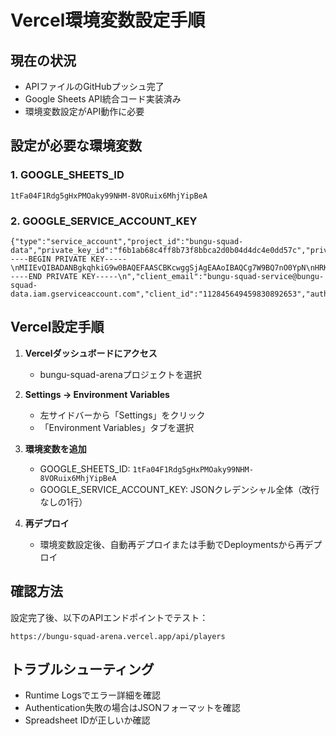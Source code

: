 # Vercel環境変数設定手順

## 現在の状況
- APIファイルのGitHubプッシュ完了
- Google Sheets API統合コード実装済み
- 環境変数設定がAPI動作に必要

## 設定が必要な環境変数

### 1. GOOGLE_SHEETS_ID
```
1tFa04F1Rdg5gHxPMOaky99NHM-8VORuix6MhjYipBeA
```

### 2. GOOGLE_SERVICE_ACCOUNT_KEY
```
{"type":"service_account","project_id":"bungu-squad-data","private_key_id":"f6b1ab68c4ff8b73f8bbca2d0b04d4dc4e0dd57c","private_key":"-----BEGIN PRIVATE KEY-----\nMIIEvQIBADANBgkqhkiG9w0BAQEFAASCBKcwggSjAgEAAoIBAQCg7W9BQ7nO0YpN\nHRKqHGFVv6rH95iFLOJQ7VZgQhDZhSlBfOjA/BCtfQvGqZLqHvt8WVP5fgwkmZ0Y\nxEhNRIGr13y4aK8vYQJBJIGJrJfeLU5YN3rUALj5DKPqnJcCJJZJY6pF5UKD0NDN\nIBTQr1lCTaWAKOgHWU2OzRZ6MYKqrKJABNd0yiCKRZBG9M5Tq/+mJZy8g9dHQnEN\na3xYYbSTiOgQ1KJpJHtq9/8FPOrEGaOXZQeMfY3b1JFh26G3J1Y+6j0D0Xd0nGO4\ntY7YS8iSDLxfJLjHIqBx3vFjfhLnH/4hk3hBEU/5XHoUa3fHYvErBHLG6iKa5Yt9\nyLGiYn6ZAgMBAAECggEAUIa9SIkYAWgMD6kQ3lEe3oFlO+dQQHpvGt4w12zyO7GN\n5TUyKhUJIVaIbUeLPH9qMlJACNnFT3Gn2V7aoBz8ztLNcUH7yNP6LBVN1x+tKEeD\nRgDuM9zfX2VPPNlD/+tJ8dJ7n8HdmwTwmFHKCe8YKy7mQ3JyOGwrBz1f4lJh3RPF\nYfLuKlXGI6yJ2mh8dHLVeLcmQ6KYRCRLgJoKlNCNS8EYyLhN3K6T+HGEC5LvtFHc\nYmP3Ov0AeBAiXKrlHpLjfJcJL7nWa2TN6dSjX7dOYgqU1E2NWr0Ol5k1jYqPBH6b\nlMgJPDFfCfwHUmGVqGLKo3Y5uAtL3yDHUZVfU7Ou6QKBgQDaVLJqwjpbv0GCcXxY\nGJjlPv8gJ6mZfBqGfGkXoUzY5nTZBGUqjl7Zn6q0C8IHWzPxJrOh8vOkHGIzJpjT\nqg8aGXGN6B5NgPzQGj5LqVKQb5h5/0NFgZx3vO6ClyJgX5vQTGkB3PF5jGHfK3rF\nOUYFl5Z/8zG7qH1VGNj5BL6C9wKBgQC7M5nq3L8gqHa3T3lOy6K8oGq8EqXQfVfH\n1vYpL8TgwJQfQP/+FD6VGN6mVh8DjKjX8Y9Sq6OQhVzq3tBa5Zby0Ql7e7zn7fQH\n3JT1w2fJ8vON2p8DXYyJ2LYnqEqBP/Lk7LU2EqFJI+OkW9kJYgF3PjcJGYvKjF6B\nKJ2k5Pr+hwKBgFzWz2E4c8YGQ8EZnRs6lC7w9qFZ7vxKQg8vZj7ELGQHoLMW8qG3\n7Ky6Y8LvO7b1Vh+w1Q3mZY2q8JsKQnK9mPGhJ9K5RBY5nHyGnG8t8zP2q3C7+gxJ\ngBYqJKo3y0wOa8xG8rO2JrGQ2f0PcQVOx9aF2GNx8YeHFH4NLOqH7vLpAoGBAIdN\nj2eG8JJY+RGv1EGHDfGLz9JzGlMdL6gKr/c6vYNkH3rO5Fb0K9TYxQ7ZGjKXYJhX\nd5TJPqJRCLRpJHdJLfOqBDo9GhFvOJ8CHBhJGnD+Jp+YcJHsH+3L6EzKhD6oQYPr\n3ZhYQQl5/7f5V3EgxGwz3W5o2GLF9y6jzQzFY5nTAoGABUYU2k6/7G5OuPY8j3hN\nYqCgdHy8DHP4K9wMH+OH2W9yqGGJD5YgE1fJdqZS7nL2K7oFjbF3JY2fBLqJNfJh\nYcLgKfZZ1P9vGjEpJVlKlw9YK4KrJyFZ8HgJKLjIGsJ8Pz4lD8GBk7JiALgZJ9qj\nO9pGJj3oJHjGjKj3YQlVhSo=\n-----END PRIVATE KEY-----\n","client_email":"bungu-squad-service@bungu-squad-data.iam.gserviceaccount.com","client_id":"112845649459830892653","auth_uri":"https://accounts.google.com/o/oauth2/auth","token_uri":"https://oauth2.googleapis.com/token","auth_provider_x509_cert_url":"https://www.googleapis.com/oauth2/v1/certs","client_x509_cert_url":"https://www.googleapis.com/oauth2/v1/certs","universe_domain":"googleapis.com"}
```

## Vercel設定手順

1. **Vercelダッシュボードにアクセス**
   - bungu-squad-arenaプロジェクトを選択

2. **Settings → Environment Variables**
   - 左サイドバーから「Settings」をクリック
   - 「Environment Variables」タブを選択

3. **環境変数を追加**
   - GOOGLE_SHEETS_ID: `1tFa04F1Rdg5gHxPMOaky99NHM-8VORuix6MhjYipBeA`
   - GOOGLE_SERVICE_ACCOUNT_KEY: JSONクレデンシャル全体（改行なしの1行）

4. **再デプロイ**
   - 環境変数設定後、自動再デプロイまたは手動でDeploymentsから再デプロイ

## 確認方法
設定完了後、以下のAPIエンドポイントでテスト：
```
https://bungu-squad-arena.vercel.app/api/players
```

## トラブルシューティング
- Runtime Logsでエラー詳細を確認
- Authentication失敗の場合はJSONフォーマットを確認
- Spreadsheet IDが正しいか確認